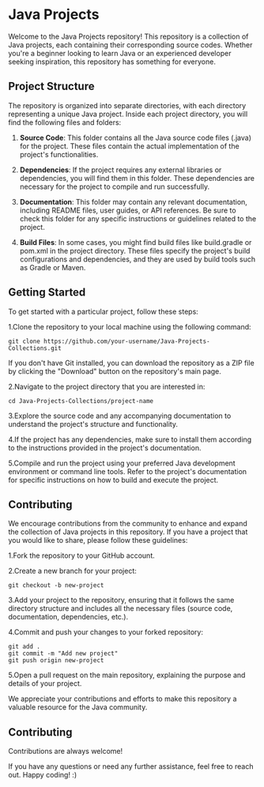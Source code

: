 # Java Projects
Welcome to the Java Projects repository! This repository is a collection of Java projects, each containing their corresponding source codes. Whether you're a beginner looking to learn Java or an experienced developer seeking inspiration, this repository has something for everyone.

## Project Structure
The repository is organized into separate directories, with each directory representing a unique Java project. Inside each project directory, you will find the following files and folders:

1. **Source Code**: This folder contains all the Java source code files (.java) for the project. These files contain the actual implementation of the project's functionalities.

2. **Dependencies**: If the project requires any external libraries or dependencies, you will find them in this folder. These dependencies are necessary for the project to compile and run successfully.

3. **Documentation**: This folder may contain any relevant documentation, including README files, user guides, or API references. Be sure to check this folder for any specific instructions or guidelines related to the project.

4. **Build Files**: In some cases, you might find build files like build.gradle or pom.xml in the project directory. These files specify the project's build configurations and dependencies, and they are used by build tools such as Gradle or Maven.

## Getting Started
To get started with a particular project, follow these steps:

 1.Clone the repository to your local machine using the following command:

    git clone https://github.com/your-username/Java-Projects-Collections.git
If you don't have Git installed, you can download the repository as a ZIP file by clicking the "Download" button on the repository's main page.

 2.Navigate to the project directory that you are interested in:

    cd Java-Projects-Collections/project-name
3.Explore the source code and any accompanying documentation to understand the project's structure and functionality.

4.If the project has any dependencies, make sure to install them according to the instructions provided in the project's documentation.

5.Compile and run the project using your preferred Java development environment or command line tools. Refer to the project's documentation for specific instructions on how to build and execute the project.

## Contributing
We encourage contributions from the community to enhance and expand the collection of Java projects in this repository. If you have a project that you would like to share, please follow these guidelines:

1.Fork the repository to your GitHub account.

2.Create a new branch for your project:

    git checkout -b new-project
3.Add your project to the repository, ensuring that it follows the same directory structure and includes all the necessary files (source code, documentation, dependencies, etc.).

4.Commit and push your changes to your forked repository:

    git add .
    git commit -m "Add new project"
    git push origin new-project
5.Open a pull request on the main repository, explaining the purpose and details of your project.

We appreciate your contributions and efforts to make this repository a valuable resource for the Java community.

## Contributing

Contributions are always welcome!

If you have any questions or need any further assistance, feel free to reach out. 
Happy coding! :)
